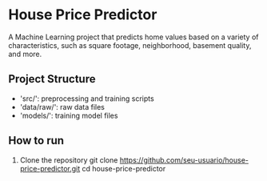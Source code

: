 # House Price Predictor 
<p>A Machine Learning project that predicts home values based on a variety of characteristics, such as square footage, neighborhood, basement quality, and more.

## Project Structure 
- 'src/': preprocessing and training scripts
- 'data/raw/': raw data files
- 'models/': training model files

## How to run
1. Clone the repository 
git clone https://github.com/seu-usuario/house-price-predictor.git
cd house-price-predictor


